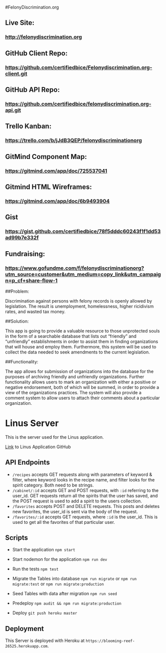 #FelonyDiscrimination.org

## Live Site:
### http://felonydiscrimination.org

## GitHub Client Repo:
### https://github.com/certifiedbice/Felonydiscrimination.org-client.git

## GitHub API Repo:
### https://github.com/certifiedbice/felonydiscrimination.org-api.git

## Trello Kanban:
### https://trello.com/b/jJdB3QEP/felonydiscriminationorg

## GitMind Component Map:
### https://gitmind.com/app/doc/725537041

## Gitmind HTML Wireframes:
### https://gitmind.com/app/doc/6b9493904

## Gist
### https://gist.github.com/certifiedbice/78f5dddc60243f1f1dd53ad99b7e332f

## Fundraising:
### https://www.gofundme.com/f/felonydiscriminationorg?utm_source=customer&utm_medium=copy_link&utm_campaign=p_cf+share-flow-1

##Problem:

Discrimination against persons with felony records is openly allowed by legislation. The result is unemployment, homelessness, higher ricidivism rates, and wasted tax money.

##Solution:

This app is going to provide a valuable resource to those unprotected souls in the form of a searchable database that lists out “friendly” and “unfriendly” establishments in order to assist them in finding organizations that will house and employ them. Furthermore, this system will be used to collect the data needed to seek amendments to the current legislation.

##Functionality:

The app allows for submission of organizations into the database for the purposes of archiving friendly
and unfriendly organizations. Further functionality allows users to mark an organization with either a
positive or negative endorsement, both of which will be summed, in order to provide a view of the
organizations practices. The system will also provide a comment system to allow users to attach their
comments about a particular organization.

# Linus Server

This is the server used for the Linus application.

[Link](https://github.com/thinkful-ei-jaguar/TaylorP-FirstCapstone) to Linus Application GitHub

## API Endpoints

+ `/recipes` accepts GET requests along with parameters of keyword & filter, where keyword looks in the recipe name, and filter looks for the spirit category. Both need to be strings.
+ `/cabinet/:id` accepts GET and POST requests, with `:id` referring to the user_id. GET requests return all the spirits that the user has saved, and the POST request is used to add a spirit to the users collection.
+ `/favorites` accepts POST and DELETE requests. This posts and deletes new favorites, the user_id is sent via the body of the request.
+ `/favorites/:id` accepts GET requests, where `:id` is the user_id. This is used to get all the favorites of that particular user.

## Scripts

+ Start the application `npm start`

+ Start nodemon for the application `npm run dev`

+ Run the tests `npm test`

+ Migrate the Tables into database ` npm run migrate ` or ` npm run migrate:test ` or `npm run migrate:production`

+ Seed Tables with data after migration `npm run seed`

+ Predeploy `npm audit && npm run migrate:production`

+ Deploy `git push heroku master`

## Deployment

This Server is deployed with Heroku at `https://blooming-reef-26525.herokuapp.com`.